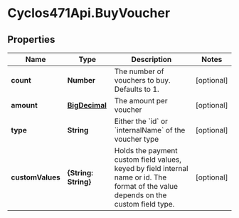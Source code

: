 # Cyclos471Api.BuyVoucher

## Properties
Name | Type | Description | Notes
------------ | ------------- | ------------- | -------------
**count** | **Number** | The number of vouchers to buy. Defaults to 1. | [optional] 
**amount** | [**BigDecimal**](BigDecimal.md) | The amount per voucher | [optional] 
**type** | **String** | Either the &#x60;id&#x60; or &#x60;internalName&#x60; of the voucher type  | [optional] 
**customValues** | **{String: String}** | Holds the payment custom field values, keyed by field internal name or id. The format of the value depends on the custom field type.  | [optional] 


